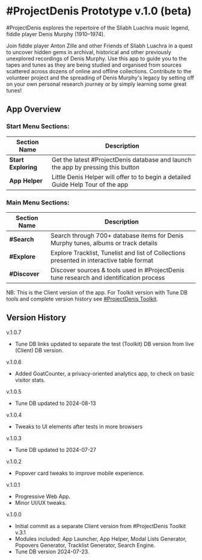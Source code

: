 #ProjectDenis Prototype v.1.0 (beta)
========================================================================================
#ProjectDenis explores the repertoire of the Sliabh Luachra music legend, fiddle player Denis Murphy (1910–1974).

Join fiddle player Anton Zille and other Friends of Sliabh Luachra in a quest to uncover hidden gems in archival, historical and other previously unexplored recordings of Denis Murphy. Use this app to guide you to the tapes and tunes as they are being studied and organised from sources scattered across dozens of online and offline collections. Contribute to the volunteer project and the spreading of Denis Murphy's legacy by setting off on your own personal research journey or by simply learning some great tunes!

## App Overview

### Start Menu Sections:

Section Name | Description |
| --- | --- |
| **Start Exploring** | Get the latest #ProjectDenis database and launch the app by pressing this button |
| **App Helper** | Little Denis Helper will offer to to begin a detailed Guide Help Tour of the app |

### Main Menu Sections:

Section Name | Description |
| --- | --- |
| **#Search** | Search through 700+ database items for Denis Murphy tunes, albums or track details |
| **#Explore** | Explore Tracklist, Tunelist and list of Collections presented in interactive table format |
| **#Discover** | Discover sources & tools used in #ProjectDenis tune research and identification process |

NB: This is the Client version of the app. For Toolkit version with Tune DB tools and complete version history see [#ProjectDenis Toolkit](https://github.com/anton-bregolas/ProjectDenisToolkit).

## Version History

v.1.0.7
+ Tune DB links updated to separate the test (Toolkit) DB version from live (Client) DB version.

v.1.0.6
+ Added GoatCounter, a privacy-oriented analytics app, to check on basic visitor stats.

v.1.0.5
+ Tune DB updated to 2024-08-13

v.1.0.4
+ Tweaks to UI elements after tests in more browsers

v.1.0.3
+ Tune DB updated to 2024-07-27

v.1.0.2
+ Popover card tweaks to improve mobile experience.

v.1.0.1

+ Progressive Web App.
+ Minor UI/UX tweaks.

v.1.0.0

+ Initial commit as a separate Client version from #ProjectDenis Toolkit v.3.1
+ Modules included: App Launcher, App Helper, Modal Lists Generator, Popovers Generator, Tracklist Generator, Search Engine.
+ Tune DB version 2024-07-23.
